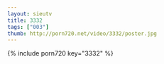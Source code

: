 ```yaml
--- 
layout: sieutv
title: 3332
tags: ["003"]
thumb: http://porn720.net/video/3332/poster.jpg
---
```

{% include porn720 key="3332" %} 
